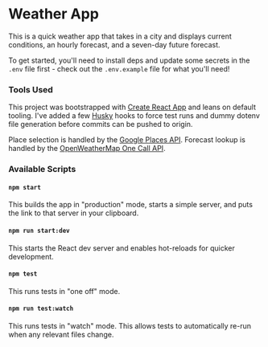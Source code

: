 # Weather App

This is a quick weather app that takes in a city and displays current conditions, an hourly forecast, and a seven-day future forecast.

To get started, you'll need to install deps and update some secrets in the `.env` file first - check out the `.env.example` file for what you'll need!

### Tools Used
This project was bootstrapped with [Create React App](https://github.com/facebook/create-react-app) and leans on default tooling. I've added a few [Husky](https://github.com/typicode/husky) hooks to force test runs and dummy dotenv file generation before commits can be pushed to origin.

Place selection is handled by the [Google Places API](https://developers.google.com/maps/documentation/places/web-service/autocomplete). Forecast lookup is handled by the [OpenWeatherMap One Call API](https://openweathermap.org/api/one-call-api#parameter).

### Available Scripts
#### `npm start`
This builds the app in "production" mode, starts a simple server, and puts the link to that server in your clipboard.


#### `npm run start:dev`
This starts the React dev server and enables hot-reloads for quicker development.

#### `npm test`
This runs tests in "one off" mode.

#### `npm run test:watch`
This runs tests in "watch" mode. This allows tests to automatically re-run when any relevant files change.

